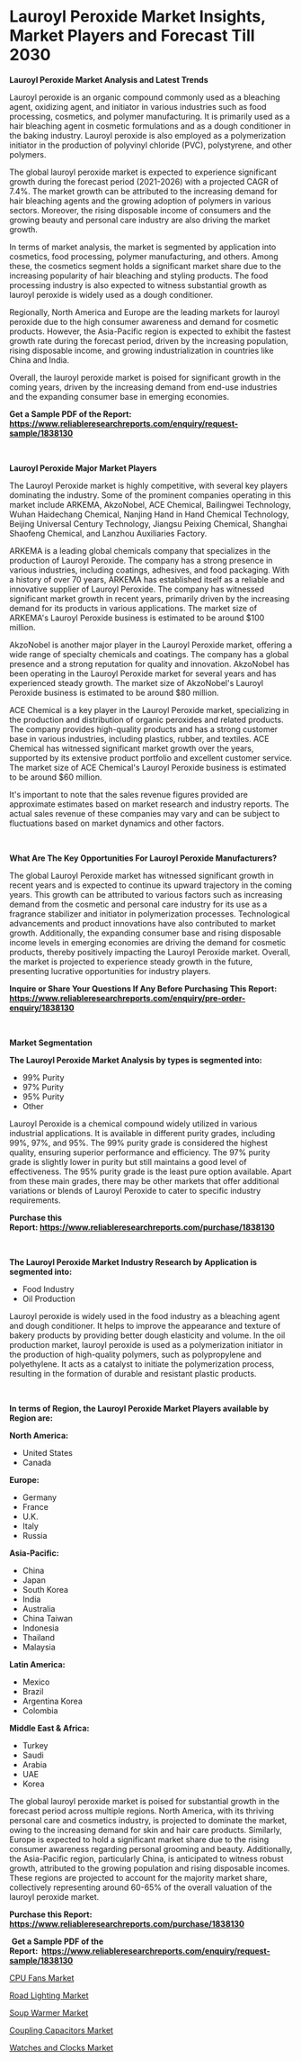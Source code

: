 <p><h1>Lauroyl Peroxide Market Insights, Market Players and Forecast Till 2030</h1></p><p><strong>Lauroyl Peroxide Market Analysis and Latest Trends</strong></p>
<p><p>Lauroyl peroxide is an organic compound commonly used as a bleaching agent, oxidizing agent, and initiator in various industries such as food processing, cosmetics, and polymer manufacturing. It is primarily used as a hair bleaching agent in cosmetic formulations and as a dough conditioner in the baking industry. Lauroyl peroxide is also employed as a polymerization initiator in the production of polyvinyl chloride (PVC), polystyrene, and other polymers.</p><p>The global lauroyl peroxide market is expected to experience significant growth during the forecast period (2021-2026) with a projected CAGR of 7.4%. The market growth can be attributed to the increasing demand for hair bleaching agents and the growing adoption of polymers in various sectors. Moreover, the rising disposable income of consumers and the growing beauty and personal care industry are also driving the market growth.</p><p>In terms of market analysis, the market is segmented by application into cosmetics, food processing, polymer manufacturing, and others. Among these, the cosmetics segment holds a significant market share due to the increasing popularity of hair bleaching and styling products. The food processing industry is also expected to witness substantial growth as lauroyl peroxide is widely used as a dough conditioner.</p><p>Regionally, North America and Europe are the leading markets for lauroyl peroxide due to the high consumer awareness and demand for cosmetic products. However, the Asia-Pacific region is expected to exhibit the fastest growth rate during the forecast period, driven by the increasing population, rising disposable income, and growing industrialization in countries like China and India.</p><p>Overall, the lauroyl peroxide market is poised for significant growth in the coming years, driven by the increasing demand from end-use industries and the expanding consumer base in emerging economies.</p></p>
<p><strong>Get a Sample PDF of the Report:&nbsp; <a href="https://www.reliableresearchreports.com/enquiry/request-sample/1838130">https://www.reliableresearchreports.com/enquiry/request-sample/1838130</a></strong></p>
<p>&nbsp;</p>
<p><strong>Lauroyl Peroxide Major Market Players</strong></p>
<p><p>The Lauroyl Peroxide market is highly competitive, with several key players dominating the industry. Some of the prominent companies operating in this market include ARKEMA, AkzoNobel, ACE Chemical, Bailingwei Technology, Wuhan Haidechang Chemical, Nanjing Hand in Hand Chemical Technology, Beijing Universal Century Technology, Jiangsu Peixing Chemical, Shanghai Shaofeng Chemical, and Lanzhou Auxiliaries Factory.</p><p>ARKEMA is a leading global chemicals company that specializes in the production of Lauroyl Peroxide. The company has a strong presence in various industries, including coatings, adhesives, and food packaging. With a history of over 70 years, ARKEMA has established itself as a reliable and innovative supplier of Lauroyl Peroxide. The company has witnessed significant market growth in recent years, primarily driven by the increasing demand for its products in various applications. The market size of ARKEMA's Lauroyl Peroxide business is estimated to be around $100 million.</p><p>AkzoNobel is another major player in the Lauroyl Peroxide market, offering a wide range of specialty chemicals and coatings. The company has a global presence and a strong reputation for quality and innovation. AkzoNobel has been operating in the Lauroyl Peroxide market for several years and has experienced steady growth. The market size of AkzoNobel's Lauroyl Peroxide business is estimated to be around $80 million.</p><p>ACE Chemical is a key player in the Lauroyl Peroxide market, specializing in the production and distribution of organic peroxides and related products. The company provides high-quality products and has a strong customer base in various industries, including plastics, rubber, and textiles. ACE Chemical has witnessed significant market growth over the years, supported by its extensive product portfolio and excellent customer service. The market size of ACE Chemical's Lauroyl Peroxide business is estimated to be around $60 million.</p><p>It's important to note that the sales revenue figures provided are approximate estimates based on market research and industry reports. The actual sales revenue of these companies may vary and can be subject to fluctuations based on market dynamics and other factors.</p></p>
<p>&nbsp;</p>
<p><strong>What Are The Key Opportunities For Lauroyl Peroxide Manufacturers?</strong></p>
<p><p>The global Lauroyl Peroxide market has witnessed significant growth in recent years and is expected to continue its upward trajectory in the coming years. This growth can be attributed to various factors such as increasing demand from the cosmetic and personal care industry for its use as a fragrance stabilizer and initiator in polymerization processes. Technological advancements and product innovations have also contributed to market growth. Additionally, the expanding consumer base and rising disposable income levels in emerging economies are driving the demand for cosmetic products, thereby positively impacting the Lauroyl Peroxide market. Overall, the market is projected to experience steady growth in the future, presenting lucrative opportunities for industry players.</p></p>
<p><strong>Inquire or Share Your Questions If Any Before Purchasing This Report: <a href="https://www.reliableresearchreports.com/enquiry/pre-order-enquiry/1838130">https://www.reliableresearchreports.com/enquiry/pre-order-enquiry/1838130</a></strong></p>
<p>&nbsp;</p>
<p><strong>Market Segmentation</strong></p>
<p><strong>The Lauroyl Peroxide Market Analysis by types is segmented into:</strong></p>
<p><ul><li>99% Purity</li><li>97% Purity</li><li>95% Purity</li><li>Other</li></ul></p>
<p><p>Lauroyl Peroxide is a chemical compound widely utilized in various industrial applications. It is available in different purity grades, including 99%, 97%, and 95%. The 99% purity grade is considered the highest quality, ensuring superior performance and efficiency. The 97% purity grade is slightly lower in purity but still maintains a good level of effectiveness. The 95% purity grade is the least pure option available. Apart from these main grades, there may be other markets that offer additional variations or blends of Lauroyl Peroxide to cater to specific industry requirements.</p></p>
<p><strong>Purchase this Report:&nbsp;<a href="https://www.reliableresearchreports.com/purchase/1838130">https://www.reliableresearchreports.com/purchase/1838130</a></strong></p>
<p>&nbsp;</p>
<p><strong>The Lauroyl Peroxide Market Industry Research by Application is segmented into:</strong></p>
<p><ul><li>Food Industry</li><li>Oil Production</li></ul></p>
<p><p>Lauroyl peroxide is widely used in the food industry as a bleaching agent and dough conditioner. It helps to improve the appearance and texture of bakery products by providing better dough elasticity and volume. In the oil production market, lauroyl peroxide is used as a polymerization initiator in the production of high-quality polymers, such as polypropylene and polyethylene. It acts as a catalyst to initiate the polymerization process, resulting in the formation of durable and resistant plastic products.</p></p>
<p>&nbsp;</p>
<p><strong>In terms of Region, the Lauroyl Peroxide Market Players available by Region are:</strong></p>
<p>
    <p> <strong> North America: </strong>
        <ul>
            <li>United States</li>
            <li>Canada</li>
        </ul>
        </p> 
    <p> <strong> Europe: </strong>
        <ul>
            <li>Germany</li>
            <li>France</li>
            <li>U.K.</li>
            <li>Italy</li>
            <li>Russia</li>
        </ul>
        </p> 
    <p> <strong> Asia-Pacific: </strong>
        <ul>
            <li>China</li>
            <li>Japan</li>
            <li>South Korea</li>
            <li>India</li>
            <li>Australia</li>
            <li>China Taiwan</li>
            <li>Indonesia</li>
            <li>Thailand</li>
            <li>Malaysia</li>
        </ul>
        </p> 
    <p> <strong> Latin America: </strong>
        <ul>
            <li>Mexico</li>
            <li>Brazil</li>
            <li>Argentina Korea</li>
            <li>Colombia</li>
        </ul>
        </p> 
    <p> <strong> Middle East & Africa: </strong>
        <ul>
            <li>Turkey</li>
            <li>Saudi</li>
            <li>Arabia</li>
            <li>UAE</li>
            <li>Korea</li>
        </ul>
    </p>
    </p>
<p><p>The global lauroyl peroxide market is poised for substantial growth in the forecast period across multiple regions. North America, with its thriving personal care and cosmetics industry, is projected to dominate the market, owing to the increasing demand for skin and hair care products. Similarly, Europe is expected to hold a significant market share due to the rising consumer awareness regarding personal grooming and beauty. Additionally, the Asia-Pacific region, particularly China, is anticipated to witness robust growth, attributed to the growing population and rising disposable incomes. These regions are projected to account for the majority market share, collectively representing around 60-65% of the overall valuation of the lauroyl peroxide market.</p></p>
<p><strong>Purchase this Report: <a href="https://www.reliableresearchreports.com/purchase/1838130">https://www.reliableresearchreports.com/purchase/1838130</a></strong></p>
<p>&nbsp;<strong>Get a Sample PDF of the Report:&nbsp;&nbsp;<a href="https://www.reliableresearchreports.com/enquiry/request-sample/1838130">https://www.reliableresearchreports.com/enquiry/request-sample/1838130</a></strong></p>
<p><strong></strong></p>
<p><p><a href="https://medium.com/@emerylittle2023/cpu-fans-market-insight-market-trends-growth-forecasted-from-2023-to-2030-93b923d9a895">CPU Fans Market</a></p><p><a href="https://medium.com/@daveblock1987/road-lighting-market-research-report-its-history-and-forecast-2023-to-2030-3b30b874a0a9">Road Lighting Market</a></p><p><a href="https://medium.com/@jenniebrown07/soup-warmer-market-trends-and-market-analysis-forecasted-for-period-2023-2030-0076aa830a2c">Soup Warmer Market</a></p><p><a href="https://medium.com/@jewelmohr/coupling-capacitors-market-share-evolution-and-market-growth-trends-2023-2030-2a42b755ca9e">Coupling Capacitors Market</a></p><p><a href="https://medium.com/@janbogisich/watches-and-clocks-market-furnishes-information-on-market-share-market-trends-and-market-growth-852e376d4c7d">Watches and Clocks Market</a></p></p>